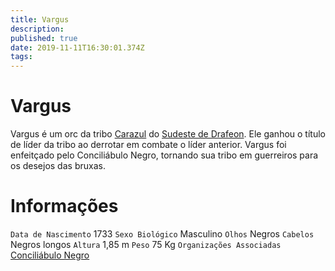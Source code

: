 ```yaml
---
title: Vargus
description: 
published: true
date: 2019-11-11T16:30:01.374Z
tags: 
---
```


<!-- SUBTITLE: Visão geral sobre Vargus -->

# Vargus
Vargus é um orc da tribo [Carazul](http://localhost/faccoes/faccoes-independentes/tribo-carazul#tribo-carazul) do [Sudeste de Drafeon](http://localhost/lugares/plano-material/drafeon/sudeste-de-drafeon#sudeste-de-drafeon). Ele ganhou o título de líder da tribo ao derrotar em combate o líder anterior. Vargus foi enfeitçado pelo Conciliábulo Negro, tornando sua tribo em guerreiros para os desejos das bruxas.

# Informações
`Data de Nascimento` 1733
`Sexo Biológico` Masculino
`Olhos` Negros
`Cabelos` Negros longos
`Altura` 1,85 m
`Peso` 75 Kg
`Organizações Associadas` [Conciliábulo Negro](http://localhost/faccoes/faccoes-independentes/conciliabulo-negro#conciliabulo-negro)
